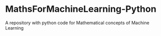 # MathsForMachineLearning-Python
A repository with python code for Mathematical concepts of Machine Learning
